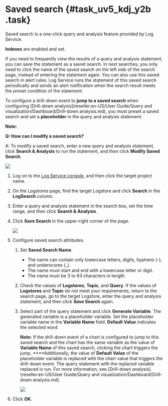 # Saved search {#task_uv5_kdj_y2b .task}

Saved search is a one-click query and analysis feature provided by Log Service.

**Indexes** are enabled and set.

If you need to frequently view the results of a query and analysis statement, you can save the statement as a saved search. In next searches, you only need to click the name of the saved search on the left side of the search page, instead of entering the statement again. You can also use this saved search in alert rules. Log Service runs the statement of this saved search periodically and sends an alert notification when the search result meets the preset condition of the statement.

To configure a drill-down event to **jump to a saved search** when configuring [Drill-down analysis](reseller.en-US/User Guide/Query and visualization/Dashboard/Drill-down analysis.md), you must preset a saved search and set a **placeholder** in the query and analysis statement.

**Note:** 

**Q: How can I modify a saved search?**

A: To modify a saved search, enter a new query and analysis statement, click **Search & Analysis** to run the statement, and then click **Modify Saved Search**.

![](http://static-aliyun-doc.oss-cn-hangzhou.aliyuncs.com/assets/img/18787/156232065336656_en-US.png)

1.  Log on to the [Log Service console](https://partners-intl.console.aliyun.com/#/sls), and then click the target project name. 
2.  On the Logstores page, find the target Logstore and click **Search** in the **LogSearch** column. 
3.  Enter a query and analysis statement in the search box, set the time range, and then click **Search & Analysis**. 
4.  Click **Save Search** in the upper-right corner of the page. 

    ![](http://static-aliyun-doc.oss-cn-hangzhou.aliyuncs.com/assets/img/18787/156232065410769_en-US.png)

5.  Configure saved search attributes. 
    1.  Set **Saved Search Name**. 
        -   The name can contain only lowercase letters, digits, hyphens \(-\), and underscores \(\_\).
        -   The name must start and end with a lowercase letter or digit.
        -   The name must be 3 to 63 characters in length.
    2.  Check the values of **Logstores**, **Topic**, and **Query**. If the values of **Logstores** and **Topic** do not meet your requirements, return to the search page, go to the target Logstore, enter the query and analysis statement, and then click **Save Search** again.
    3.  Select part of the query statement and click **Generate Variable**. The generated variable is a placeholder variable. Set the placeholder variable name in the **Variable Name** field. **Default Value** indicates the selected word.

        **Note:** If the drill-down event of a chart is configured to jump to this saved search and the chart has the same variable as the value of **Variable Name** of this saved search, clicking the chart triggers the jump. ****Additionally, the value of **Default Value** of the placeholder variable is replaced with the chart value that triggers the drill-down event. The query statement with the replaced variable replaced is run. For more information, see [Drill-down analysis](reseller.en-US/User Guide/Query and visualization/Dashboard/Drill-down analysis.md).

        ![](http://static-aliyun-doc.oss-cn-hangzhou.aliyuncs.com/assets/img/18787/156232065410770_en-US.png)

6.  Click **OK**. 

